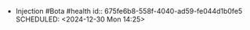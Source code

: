 - Injection #Bota #health
  id:: 675fe6b8-558f-4040-ad59-fe044d1b0fe5
  SCHEDULED: <2024-12-30 Mon 14:25>